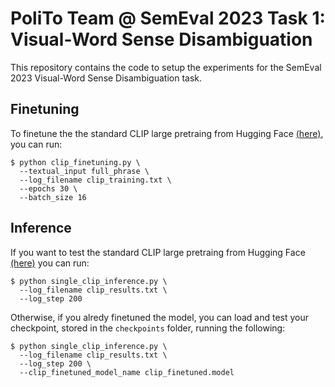 # PoliTo Team @ SemEval 2023 Task 1: Visual-Word Sense Disambiguation
This repository contains the code to setup the experiments for the SemEval 2023 Visual-Word Sense Disambiguation task.

## Finetuning
To finetune the the standard CLIP large pretraing from Hugging Face [(here)](https://huggingface.co/openai/clip-vit-large-patch14), you can run:
```shell
$ python clip_finetuning.py \
  --textual_input full_phrase \
  --log_filename clip_training.txt \
  --epochs 30 \
  --batch_size 16
```

## Inference
If you want to test the standard CLIP large pretraing from Hugging Face [(here)](https://huggingface.co/openai/clip-vit-large-patch14) you can run:
```shell
$ python single_clip_inference.py \
  --log_filename clip_results.txt \
  --log_step 200
```
Otherwise, if you alredy finetuned the model, you can load and test your checkpoint, stored in the ```checkpoints``` folder, running the following:
```shell
$ python single_clip_inference.py \
  --log_filename clip_results.txt \
  --log_step 200 \
  --clip_finetuned_model_name clip_finetuned.model
```
